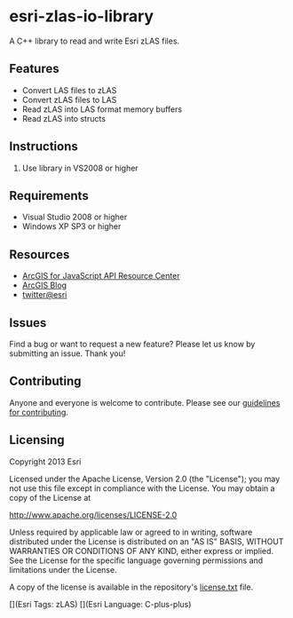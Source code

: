 # esri-zlas-io-library

A C++ library to read and write Esri zLAS files.

## Features
* Convert LAS files to zLAS
* Convert zLAS files to LAS
* Read zLAS into LAS format memory buffers
* Read zLAS into structs

## Instructions

1. Use library in VS2008 or higher

## Requirements

* Visual Studio 2008 or higher
* Windows XP SP3 or higher

## Resources

* [ArcGIS for JavaScript API Resource Center](http://developers.arcgis.com)
* [ArcGIS Blog](http://blogs.esri.com/esri/arcgis/)
* [twitter@esri](http://twitter.com/esri)

## Issues

Find a bug or want to request a new feature?  Please let us know by submitting an issue.  Thank you!

## Contributing

Anyone and everyone is welcome to contribute. Please see our [guidelines for contributing](https://github.com/esri/contributing).

## Licensing
Copyright 2013 Esri

Licensed under the Apache License, Version 2.0 (the "License");
you may not use this file except in compliance with the License.
You may obtain a copy of the License at

   http://www.apache.org/licenses/LICENSE-2.0

Unless required by applicable law or agreed to in writing, software
distributed under the License is distributed on an "AS IS" BASIS,
WITHOUT WARRANTIES OR CONDITIONS OF ANY KIND, either express or implied.
See the License for the specific language governing permissions and
limitations under the License.

A copy of the license is available in the repository's [license.txt]( https://raw.github.com/Esri/esri-zlas-io-library/master/license.txt) file.

[](Esri Tags: zLAS)
[](Esri Language: C-plus-plus)